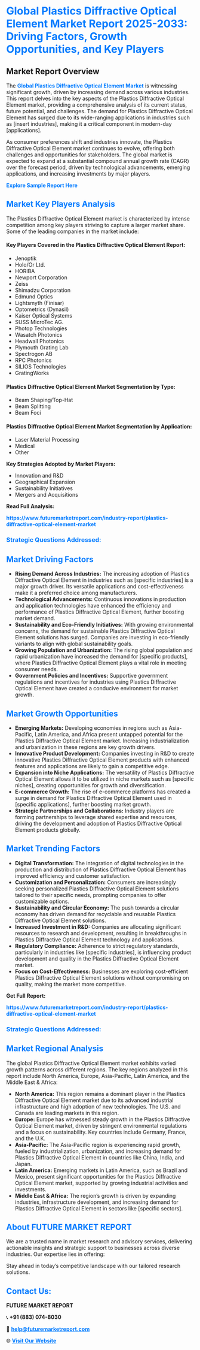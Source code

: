 <h1 style="color: #007BFF;">Global Plastics Diffractive Optical Element Market Report 2025-2033: Driving Factors, Growth Opportunities, and Key Players</h1>

<section id="overview">
<h2>Market Report Overview</h2>
<p>The <a href="https://www.futuremarketreport.com/industry-report/plastics-diffractive-optical-element-market" style="color: #007BFF; text-decoration: none;"><strong>Global Plastics Diffractive Optical Element Market</strong></a> is witnessing significant growth, driven by increasing demand across various industries. This report delves into the key aspects of the Plastics Diffractive Optical Element market, providing a comprehensive analysis of its current status, future potential, and challenges. The demand for Plastics Diffractive Optical Element has surged due to its wide-ranging applications in industries such as [insert industries], making it a critical component in modern-day [applications].</p>
<p>As consumer preferences shift and industries innovate, the Plastics Diffractive Optical Element market continues to evolve, offering both challenges and opportunities for stakeholders. The global market is expected to expand at a substantial compound annual growth rate (CAGR) over the forecast period, driven by technological advancements, emerging applications, and increasing investments by major players.</p>
</section>

<section id="overview">
<p><a href="https://www.futuremarketreport.com/request-sample/reportId=42944" style="color: #007BFF; text-decoration: none;"><strong>Explore Sample Report Here</strong></a></p>
</section>

<section id="key-players">
<h2 style="color: #007BFF;">Market Key Players Analysis</h2>
<p>The Plastics Diffractive Optical Element market is characterized by intense competition among key players striving to capture a larger market share. Some of the leading companies in the market include:</p>
<h4>Key Players Covered in the Plastics Diffractive Optical Element Report:</h4>
<ul><li>Jenoptik</li><li>Holo/Or Ltd.</li><li>HORIBA</li><li>Newport Corporation</li><li>Zeiss</li><li>Shimadzu Corporation</li><li>Edmund Optics</li><li>Lightsmyth (Finisar)</li><li>Optometrics (Dynasil)</li><li>Kaiser Optical Systems</li><li>SUSS MicroTec AG.</li><li>Photop Technologies</li><li>Wasatch Photonics</li><li>Headwall Photonics</li><li>Plymouth Grating Lab</li><li>Spectrogon AB</li><li>RPC Photonics</li><li>SILIOS Technologies</li><li>GratingWorks</li></ul>
<h4>Plastics Diffractive Optical Element Market Segmentation by Type:</h4>
<ul><li>Beam Shaping/Top-Hat</li><li>Beam Splitting</li><li>Beam Foci</li></ul>

<h4>Plastics Diffractive Optical Element Market Segmentation by Application:</h4>
<ul><li>Laser Material Processing</li><li>Medical</li><li>Other</li></ul>
<p><strong>Key Strategies Adopted by Market Players:</strong></p>
<ul>
<li>Innovation and R&D</li>
<li>Geographical Expansion</li>
<li>Sustainability Initiatives</li>
<li>Mergers and Acquisitions</li>
</ul>
</section>

<section>
<p><strong>Read Full Analysis: </strong></p><a href="https://www.futuremarketreport.com/industry-report/plastics-diffractive-optical-element-market" style="color: #007BFF; text-decoration: none;"><strong>https://www.futuremarketreport.com/industry-report/plastics-diffractive-optical-element-market</strong></a>
<h3 style="color: #007BFF;">Strategic Questions Addressed:</h3>
</section>

<section id="driving-factors">
<h2 style="color: #007BFF;">Market Driving Factors</h2>
<ul>
<li><strong>Rising Demand Across Industries:</strong> The increasing adoption of Plastics Diffractive Optical Element in industries such as [specific industries] is a major growth driver. Its versatile applications and cost-effectiveness make it a preferred choice among manufacturers.</li>
<li><strong>Technological Advancements:</strong> Continuous innovations in production and application technologies have enhanced the efficiency and performance of Plastics Diffractive Optical Element, further boosting market demand.</li>
<li><strong>Sustainability and Eco-Friendly Initiatives:</strong> With growing environmental concerns, the demand for sustainable Plastics Diffractive Optical Element solutions has surged. Companies are investing in eco-friendly variants to align with global sustainability goals.</li>
<li><strong>Growing Population and Urbanization:</strong> The rising global population and rapid urbanization have increased the demand for [specific products], where Plastics Diffractive Optical Element plays a vital role in meeting consumer needs.</li>
<li><strong>Government Policies and Incentives:</strong> Supportive government regulations and incentives for industries using Plastics Diffractive Optical Element have created a conducive environment for market growth.</li>
</ul>
</section>

<section id="growth-opportunities">
<h2 style="color: #007BFF;">Market Growth Opportunities</h2>
<ul>
<li><strong>Emerging Markets:</strong> Developing economies in regions such as Asia-Pacific, Latin America, and Africa present untapped potential for the Plastics Diffractive Optical Element market. Increasing industrialization and urbanization in these regions are key growth drivers.</li>
<li><strong>Innovative Product Development:</strong> Companies investing in R&D to create innovative Plastics Diffractive Optical Element products with enhanced features and applications are likely to gain a competitive edge.</li>
<li><strong>Expansion into Niche Applications:</strong> The versatility of Plastics Diffractive Optical Element allows it to be utilized in niche markets such as [specific niches], creating opportunities for growth and diversification.</li>
<li><strong>E-commerce Growth:</strong> The rise of e-commerce platforms has created a surge in demand for Plastics Diffractive Optical Element used in [specific applications], further boosting market growth.</li>
<li><strong>Strategic Partnerships and Collaborations:</strong> Industry players are forming partnerships to leverage shared expertise and resources, driving the development and adoption of Plastics Diffractive Optical Element products globally.</li>
</ul>
</section>

<section id="trending-factors">
<h2 style="color: #007BFF;">Market Trending Factors</h2>
<ul>
<li><strong>Digital Transformation:</strong> The integration of digital technologies in the production and distribution of Plastics Diffractive Optical Element has improved efficiency and customer satisfaction.</li>
<li><strong>Customization and Personalization:</strong> Consumers are increasingly seeking personalized Plastics Diffractive Optical Element solutions tailored to their specific needs, prompting companies to offer customizable options.</li>
<li><strong>Sustainability and Circular Economy:</strong> The push towards a circular economy has driven demand for recyclable and reusable Plastics Diffractive Optical Element solutions.</li>
<li><strong>Increased Investment in R&D:</strong> Companies are allocating significant resources to research and development, resulting in breakthroughs in Plastics Diffractive Optical Element technology and applications.</li>
<li><strong>Regulatory Compliance:</strong> Adherence to strict regulatory standards, particularly in industries like [specific industries], is influencing product development and quality in the Plastics Diffractive Optical Element market.</li>
<li><strong>Focus on Cost-Effectiveness:</strong> Businesses are exploring cost-efficient Plastics Diffractive Optical Element solutions without compromising on quality, making the market more competitive.</li>
</ul>
</section>

<section>
<p><strong>Get Full Report: </strong></p><a href="https://www.futuremarketreport.com/industry-report/plastics-diffractive-optical-element-market" style="color: #007BFF; text-decoration: none;"><strong>https://www.futuremarketreport.com/industry-report/plastics-diffractive-optical-element-market</strong></a>
<h3 style="color: #007BFF;">Strategic Questions Addressed:</h3>
</section>


<section id="regional-analysis">
<h2 style="color: #007BFF;">Market Regional Analysis</h2>
<p>The global Plastics Diffractive Optical Element market exhibits varied growth patterns across different regions. The key regions analyzed in this report include North America, Europe, Asia-Pacific, Latin America, and the Middle East & Africa:</p>
<ul>
<li><strong>North America:</strong> This region remains a dominant player in the Plastics Diffractive Optical Element market due to its advanced industrial infrastructure and high adoption of new technologies. The U.S. and Canada are leading markets in this region.</li>
<li><strong>Europe:</strong> Europe has witnessed steady growth in the Plastics Diffractive Optical Element market, driven by stringent environmental regulations and a focus on sustainability. Key countries include Germany, France, and the U.K.</li>
<li><strong>Asia-Pacific:</strong> The Asia-Pacific region is experiencing rapid growth, fueled by industrialization, urbanization, and increasing demand for Plastics Diffractive Optical Element in countries like China, India, and Japan.</li>
<li><strong>Latin America:</strong> Emerging markets in Latin America, such as Brazil and Mexico, present significant opportunities for the Plastics Diffractive Optical Element market, supported by growing industrial activities and investments.</li>
<li><strong>Middle East & Africa:</strong> The region’s growth is driven by expanding industries, infrastructure development, and increasing demand for Plastics Diffractive Optical Element in sectors like [specific sectors].</li>
</ul>
</section>

<footer>
<h2 style="color: #007BFF;">About FUTURE MARKET REPORT</h2>
<p>We are a trusted name in market research and advisory services, delivering actionable insights and strategic support to businesses across diverse industries. Our expertise lies in offering:</p>

<p>Stay ahead in today’s competitive landscape with our tailored research solutions.</p>

<h2 style="color: #007BFF;">Contact Us:</h2>
<p><strong>FUTURE MARKET REPORT</strong></p>
<p>📞 <strong>+91 (883) 074-8030</strong></p>
<p>📧 <strong><a href="mailto:help@futuremarketreport.com" style="color: #007BFF;">help@futuremarketreport.com</a></strong></p>
<p>🌐 <strong><a href="https://www.futuremarketreport.com/" style="color: #007BFF;">Visit Our Website</a></strong></p>
</footer>